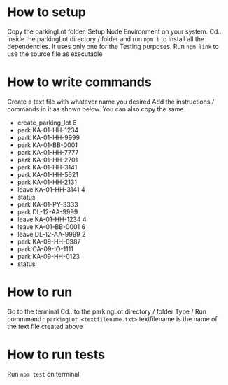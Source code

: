 # How to setup

Copy the parkingLot folder.
Setup Node Environment on your system.
Cd.. inside the parkingLot directory / folder and run `npm i` to install all the dependencies. It uses only one for the Testing purposes.
Run `npm link` to use the source file as executable

# How to write commands

Create a text file with whatever name you desired
Add the instructions / commands in it as shown below. You can also copy the same.

- create_parking_lot 6
- park KA-01-HH-1234
- park KA-01-HH-9999
- park KA-01-BB-0001
- park KA-01-HH-7777
- park KA-01-HH-2701
- park KA-01-HH-3141
- park KA-01-HH-5621
- park KA-01-HH-2131
- leave KA-01-HH-3141 4
- status
- park KA-01-PY-3333
- park DL-12-AA-9999
- leave KA-01-HH-1234 4
- leave KA-01-BB-0001 6
- leave DL-12-AA-9999 2
- park KA-09-HH-0987
- park CA-09-IO-1111
- park KA-09-HH-0123
- status

# How to run

Go to the terminal
Cd.. to the parkingLot directory / folder
Type / Run commmand : `parkingLot <textfilename.txt>` textfilename is the name of the text file created above

# How to run tests

Run `npm test` on terminal
